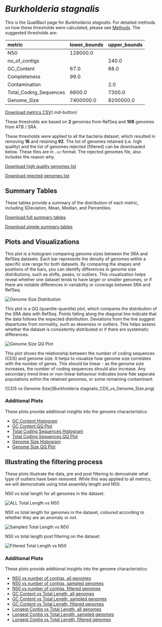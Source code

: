 # *Burkholderia stagnalis*

This is the QualiBact page for *Burkholderia stagnalis*. For detailed methods on how these thresholds were calculated, please see [Methods](../../methods.md).
The suggested thresholds are: 

| metric                 | lower_bounds   | upper_bounds   |
|:-----------------------|:---------------|:---------------|
| N50                    | 129000.0       |                |
| no_of_contigs          |                | 240.0          |
| GC_Content             | 67.0           | 68.0           |
| Completeness           | 99.0           |                |
| Contamination          |                | 2.0            |
| Total_Coding_Sequences | 6600.0         | 7300.0         |
| Genome_Size            | 7400000.0      | 8200000.0      |

[Download metrics CSV](Burkholderia_stagnalis_metrics.csv){.md-button}


These thresholds are based on **2** genomes from RefSeq and **108** genomes from ATB / SRA.

These thresholds were applied to all the bacteria dataset, which resulted in removing **16** and retaining **92**.
The list of genomes retained (i.e. high quality) and the list of genomes rejected (filtered) can be downloaded below. These files are in `.xz` format. The rejected genomes file, also includes the reason why.

[Download high quality genomes list](Burkholderia_stagnalis_high_quality_genomes.csv.xz)


[Download rejected genomes list](Burkholderia_stagnalis_filtered_out_genomes.csv.xz)



## Summary Tables
These tables provide a summary of the distribution of each metric, including SDeviation, Mean, Median, and Percentiles.

[Download full summary tables](summary.csv)

[Download simple summary tables](selected_summary.csv)

## Plots and Visualizations

This plot is a histogram comparing genome sizes between the SRA and RefSeq datasets. Each bar represents the density of genomes within a specific size range for both datasets. By comparing the shapes and positions of the bars, you can identify differences in genome size distributions, such as shifts, peaks, or outliers. This visualization helps reveal whether one dataset tends to have larger or smaller genomes, or if there are notable differences in variability or coverage between SRA and RefSeq.

![Genome Size Distribution](Genome_Size_refseq_histogram_kde.png)

This plot is a QQ (quantile-quantile) plot, which compares the distribution of the SRA data with RefSeq. Points falling along the diagonal line indicate that the data follows the expected distribution. Deviations from the line suggest departures from normality, such as skewness or outliers. This helps assess whether the dataset is consistently distributed or if there are systematic differences.

![Genome Size QQ Plot](Genome_Size_refseq_qqplot.png)

This plot shows the relationship between the number of coding sequences (CDS) and genome size. It helps to visualize how genome size correlates with the number of genes. This should be linear - as the genome size increases, the number of coding sequences should also increase. Any secondary trend lines or non-linear behaviour indicates bone fide seperate populations within the retained genomes, or some remaining contaminant. 

![CDS vs Genome Size](Burkholderia stagnalis_CDS_vs_Genome_Size.png)

### Additional Plots

These plots provide additional insights into the genome characteristics:

- [GC Content Histogram](GC_Content_refseq_histogram_kde.png)
- [GC Content QQ Plot](GC_Content_refseq_qqplot.png)
- [Total Coding Sequences Histogram](Total_Coding_Sequences_refseq_histogram_kde.png)
- [Total Coding Sequences QQ Plot](Total_Coding_Sequences_refseq_qqplot.png)
- [Genome Size Histogram](Genome_Size_refseq_histogram_kde.png)
- [Genome Size QQ Plot](Genome_Size_refseq_qqplot.png)
## Illustrating the filtering process
These plots illustrate the data, pre and post filtering to demostrate what type of outliers have been removed. While this was applied to all metrics, we will demonstrate using total assembly length and N50.

N50 vs total length for all genomes in the dataset.

![ALL Total Length vs N50](Burkholderia_stagnalis_all_total_length_N50.png)

N50 vs total length for genomes in the dataset, coloured according to whether they are an anomaly or not.

![Sampled Total Length vs N50](Burkholderia_stagnalis_sample_total_length_N50.png)

N50 vs total length post filtering on the dataset.

![Filtered Total Length vs N50](Burkholderia_stagnalis_filt_total_length_N50.png)

### Additional Plots

These plots provide additional insights into the genome characteristics:

- [N50 vs number of contigs, all genomes](Burkholderia_stagnalis_all_N50_number.png)
- [N50 vs number of contigs, sampled genomes](Burkholderia_stagnalis_sample_N50_number.png)
- [N50 vs number of contigs, filtered genomes](Burkholderia_stagnalis_filt_N50_number.png)
- [GC Content vs Total Length, all genomes](Burkholderia_stagnalis_all_total_length_GC_Content.png)
- [GC Content vs Total Length, sampled genomes](Burkholderia_stagnalis_sample_total_length_GC_Content.png)
- [GC Content vs Total Length, filtered genomes](Burkholderia_stagnalis_filt_total_length_GC_Content.png)
- [Longest Contig vs Total Length, all genomes](Burkholderia_stagnalis_all_total_length_longest.png)
- [Longest Contig vs Total Length, sampled genomes](Burkholderia_stagnalis_sample_total_length_longest.png)
- [Longest Contig vs Total Length, filtered genomes](Burkholderia_stagnalis_filt_total_length_longest.png)
